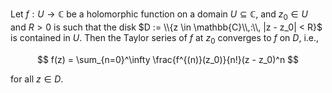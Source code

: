 Let $f: U \to \mathbb{C}$ be a holomorphic function on a domain $U \subseteq \mathbb{C}$, and $z_0 \in U$ and $R > 0$ is such that the disk $D := \\{z \in \mathbb{C}\\,:\\, |z - z_0| < R}$ is contained in $U$. Then the Taylor series of $f$ at $z_0$ converges to $f$ on $D$, i.e.,

$$
f(z) = \sum_{n=0}^\infty \frac{f^{(n)}(z_0)}{n!}(z - z_0)^n
$$

for all $z \in D$.

